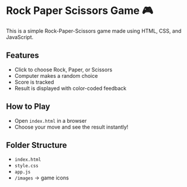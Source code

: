 # Rock Paper Scissors Game 🎮

This is a simple Rock-Paper-Scissors game made using HTML, CSS, and JavaScript.

## Features
- Click to choose Rock, Paper, or Scissors
- Computer makes a random choice
- Score is tracked
- Result is displayed with color-coded feedback

## How to Play
- Open `index.html` in a browser
- Choose your move and see the result instantly!

## Folder Structure
- `index.html`
- `style.css`
- `app.js`
- `/images` → game icons
